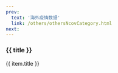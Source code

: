 ```yaml
---
prev: 
  text: '海外疫情数据'
  link: /others/othersNcovCategory.html
next: 
---
```


<div>
  <h3>{{ title }}</h3>
  <div class="btn-box">
    <my-button v-for="(item, i) in linkList"
               :key="i"
               :type="i % 2 == 0 ? 'primary' : 'danger'"
               @click="handleClick(item.link)">{{ item.title }}</my-button>
  </div>
</div>

<script setup>
import { ref } from 'vue'

const title = ref('国内疫情数据记录')

const linkList = ref([])

linkList.value = [{"title": "20220904-091108","link": "./20220904-091108.html"},{"title": "20220905-000059","link": "./20220905-000059.html"},{"title": "20220905-091352","link": "./20220905-091352.html"},{"title": "20220906-090829","link": "./20220906-090829.html"},{"title": "20220907-090633","link": "./20220907-090633.html"},{"title": "20220908-091906","link": "./20220908-091906.html"},{"title": "20220909-090908","link": "./20220909-090908.html"},{"title": "20220910-091052","link": "./20220910-091052.html"},{"title": "20220911-091102","link": "./20220911-091102.html"},{"title": "20220912-092342","link": "./20220912-092342.html"},{"title": "20220913-091603","link": "./20220913-091603.html"},{"title": "20220914-090904","link": "./20220914-090904.html"},{"title": "20220915-090854","link": "./20220915-090854.html"},{"title": "20220916-091035","link": "./20220916-091035.html"},{"title": "20220917-091032","link": "./20220917-091032.html"},{"title": "20220918-090835","link": "./20220918-090835.html"},{"title": "20220919-093110","link": "./20220919-093110.html"},{"title": "20220920-091533","link": "./20220920-091533.html"},{"title": "20220921-091520","link": "./20220921-091520.html"},{"title": "20220922-091139","link": "./20220922-091139.html"},{"title": "20220923-091036","link": "./20220923-091036.html"},{"title": "20220924-091126","link": "./20220924-091126.html"},{"title": "20220925-093007","link": "./20220925-093007.html"},{"title": "20220926-091329","link": "./20220926-091329.html"},{"title": "20220927-091524","link": "./20220927-091524.html"},{"title": "20220928-091115","link": "./20220928-091115.html"},{"title": "20220929-091004","link": "./20220929-091004.html"},{"title": "20220930-090942","link": "./20220930-090942.html"},{"title": "20221001-091755","link": "./20221001-091755.html"},{"title": "20221002-091605","link": "./20221002-091605.html"},{"title": "20221003-091042","link": "./20221003-091042.html"},{"title": "20221004-091135","link": "./20221004-091135.html"},{"title": "20221005-091502","link": "./20221005-091502.html"},{"title": "20221006-091022","link": "./20221006-091022.html"},{"title": "20221007-091016","link": "./20221007-091016.html"},{"title": "20221008-091109","link": "./20221008-091109.html"},{"title": "20221009-095659","link": "./20221009-095659.html"},{"title": "20221010-091421","link": "./20221010-091421.html"},{"title": "20221011-091104","link": "./20221011-091104.html"},{"title": "20221012-090544","link": "./20221012-090544.html"},{"title": "20221013-091057","link": "./20221013-091057.html"},{"title": "20221014-090828","link": "./20221014-090828.html"},{"title": "20221015-093507","link": "./20221015-093507.html"},{"title": "20221016-090906","link": "./20221016-090906.html"},{"title": "20221017-090754","link": "./20221017-090754.html"},{"title": "20221018-092201","link": "./20221018-092201.html"},{"title": "20221019-090825","link": "./20221019-090825.html"},]

const handleClick = (link) => {
  const a = document.createElement('a')
  a.style.display = 'none'
  a.href = link
  a.rel = 'external nofollow'
  a.target = '_blank'
  document.body.appendChild(a)
  a.click()
  document.body.removeChild(a)
}
</script>

<style lang="scss" scoped>
.btn-box {
  display: flex;
  flex-wrap: wrap;
  gap: 10px;
}
.el-button + .el-button {
  margin-left: 0;
}
</style>
